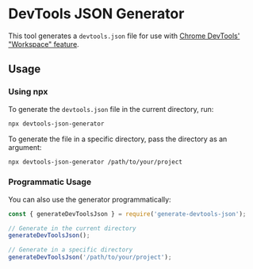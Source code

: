 # DevTools JSON Generator

This tool generates a `devtools.json` file for use with [Chrome DevTools' "Workspace" feature](https://developer.chrome.com/docs/devtools/workspaces).

## Usage

### Using npx

To generate the `devtools.json` file in the current directory, run:

```bash
npx devtools-json-generator
```

To generate the file in a specific directory, pass the directory as an argument:

```bash
npx devtools-json-generator /path/to/your/project
```

### Programmatic Usage

You can also use the generator programmatically:

```javascript
const { generateDevToolsJson } = require('generate-devtools-json');

// Generate in the current directory
generateDevToolsJson();

// Generate in a specific directory
generateDevToolsJson('/path/to/your/project');
```
